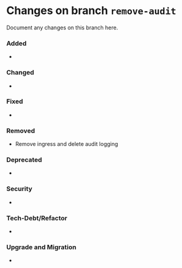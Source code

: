 # Changes on branch `remove-audit`
Document any changes on this branch here.
### Added
- 

### Changed
- 

### Fixed
- 

### Removed
- Remove ingress and delete audit logging 

### Deprecated
- 

### Security
- 

### Tech-Debt/Refactor
- 

### Upgrade and Migration
- 
